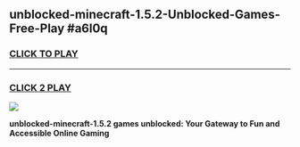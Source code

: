 
## unblocked-minecraft-1.5.2-Unblocked-Games-Free-Play #a6l0q
<h3>
<a href="https://us.freeplayer.one?title=unblocked-minecraft-1.5.2&ref=9M">CLICK TO PLAY</a></h3>
<hr>

<h3>
<a href="https://us.freeplayer.one?title=unblocked-minecraft-1.5.2&ref=9M">CLICK 2 PLAY</a>
  
</h3>

<a href="https://us.freeplayer.one?title=unblocked-minecraft-1.5.2&ref=9M"><img src="https://clearcache.store/games.png"></a>


**unblocked-minecraft-1.5.2 games unblocked: Your Gateway to Fun and Accessible Online Gaming**
